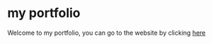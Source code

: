 ﻿# my portfolio

Welcome to my portfolio, you can go to the website by clicking [here](https://portfolio.nicolasbordeaux.tk/)

